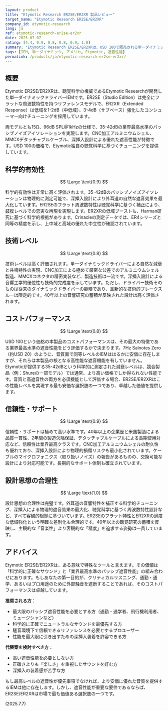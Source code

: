 ```yaml
---
layout: product
title: "Etymotic Research ER2SE/ER2XR 製品レビュー"
target_name: "Etymotic Research ER2SE/ER2XR"
company_id: etymotic-research
lang: ja
ref: etymotic-research-er2se-er2xr
date: 2025-07-07
rating: [4.4, 0.9, 0.8, 0.8, 0.9, 1.0]
summary: "Etymotic Research ER2SE/ER2XRは、USD 100で販売される単一ダイナミックドライバーIEMです。最大の特徴は、科学的に証明された業界最高水準の35-42dBのパッシブノイズアイソレーション性能にあります。音質だけならより安価な選択肢も存在しますが、この遮音性能をこの価格で実現する製品は他に類を見ません。そのため、外部騒音の遮断を必要とするユーザーにとっては卓越した価値を提供します。技術的完成度と信頼性も高く評価されています。"
tags: [IEM, 単一ダイナミック, アメリカ, Etymotic, 遮音性能]
permalink: /products/ja/etymotic-research-er2se-er2xr/
---
```


## 概要

Etymotic ER2SE/ER2XRは、聴覚科学の権威であるEtymotic Researchが開発した単一ダイナミックドライバーIEMです。ER2SE（Studio Edition）は完全にフラットな周波数特性を持つリファレンスモデルで、ER2XR（Extended Response）は低域を1-2dB（中低域）、3-4dB（サブベース）強化したコンシューマー向けチューニングを採用しています。

両モデルとも15Ω、96dB SPL@1kHzの仕様で、35-42dBの業界最高水準のパッシブノイズアイソレーションを実現します。CNC加工アルミニウムシェル、MMCXデタッチャブルケーブル、深挿入設計による優れた遮音性能が特徴です。USD 100の価格で、Etymotic独自の聴覚科学に基づくチューニングを提供しています。

## 科学的有効性

$$ \Large \text{0.9} $$

科学的有効性は非常に高く評価されます。35-42dBのパッシブノイズアイソレーションは物理的に測定可能で、深挿入設計により外耳道の自然な遮音効果を最大化しています。ER2SEのフラット周波数特性は聴覚科学に基づく補正により、鼓膜レベルでの忠実な再現を実現します。ER2XRの低域ブーストも、Harman研究に基づく科学的根拠があります。Crinacleの測定データでは、ER4シリーズと同等の精度を示し、上中域と高域の優れた中立性が確認されています。

## 技術レベル

$$ \Large \text{0.8} $$

技術レベルは高く評価されます。単一ダイナミックドライバーによる自然な減衰と共鳴特性の実現、CNC加工による極めて厳密な公差でのアルミニウムシェル製造、MMCXコネクタの精密実装など、製造技術は一流です。深挿入設計による音響工学的優位性も技術的完成度を示しています。ただし、ドライバー技術そのものは従来のダイナミックドライバーの範疇であり、革新的な技術的ブレークスルーは限定的です。40年以上の音響研究の蓄積が反映された設計は高く評価されます。

## コストパフォーマンス

$$ \Large \text{0.8} $$

USD 100という価格の本製品のコストパフォーマンスは、その最大の特徴である業界最高水準の遮音性能をどう評価するかで決まります。7Hz Salnotes Zero（約USD 20）のように、音質面で同等レベルのIEMははるかに安価に存在しますが、それらは本製品の核となる高性能な遮音機能を有していません。Etymoticが提供する35-42dBという科学的に測定された減衰レベルは、競合製品（例：Shureの一部モデル）では通常、より高い価格でしか得られない性能です。音質と高遮音性の両方を必須機能として評価する場合、ER2SE/ER2XRはこの性能レベルを実現する最も安価な選択肢の一つであり、卓越した価値を提供します。

## 信頼性・サポート

$$ \Large \text{0.9} $$

信頼性・サポートは極めて高い水準です。40年以上の企業歴と米国製造による品質一貫性、2年間の製造欠陥保証、デタッチャブルケーブルによる長期使用対応など、信頼性は業界最高クラスです。CNC加工アルミニウムシェルの耐久性も優れており、深挿入設計により物理的損傷リスクも最小化されています。ケーブルのマイクロフォニクス（取り扱いノイズ）の報告があるものの、交換可能な設計により対応可能です。長期的なサポート体制も確立されています。

## 設計思想の合理性

$$ \Large \text{1.0} $$

設計思想の合理性は完璧です。外耳道の音響特性を補正する科学的チューニング、深挿入による物理的遮音効果の最大化、聴覚科学に基づく周波数特性設計など、すべて客観的根拠に基づいています。ER2SEのフラット特性とER2XRの適度な低域強化という明確な差別化も合理的です。40年以上の聴覚研究の蓄積を反映し、主観的な「音楽性」より客観的な「精度」を追求する姿勢は一貫しています。

## アドバイス

Etymotic ER2SE/ER2XRは、ある意味で特殊なツールと言えます。その価値は「科学的に正確なサウンド」と「業界最高水準のパッシブ遮音性能」の組み合わせにあります。もしあなたの第一目的が、クリティカルリスニング、通勤・通学、あるいはプロ用途のために外部騒音を遮断することであれば、そのコストパフォーマンスは卓越しています。

**推奨される方**：
- 最大限のパッシブ遮音性能を必要とする方（通勤・通学者、飛行機利用者、ミュージシャンなど）
- 科学的に正確でニュートラルなサウンドを最優先する方
- 騒音環境下で信頼できるリファレンスを必要とするプロユーザー
- 性能を最大限に引き出すための深挿入装着を許容できる方

**代替案を検討すべき方**：
- 高い遮音性能を必要としない方
- 正確さよりも「楽しさ」を重視したサウンドを好む方
- 深挿入の装着感が苦手な方

もし最高レベルの遮音性が優先事項でなければ、より安価に優れた音質を提供するIEMは他に存在します。しかし、遮音性能が重要な要件であるならば、ER2SE/ER2XRは市場で最も価値ある選択肢の一つです。

(2025.7.7)
